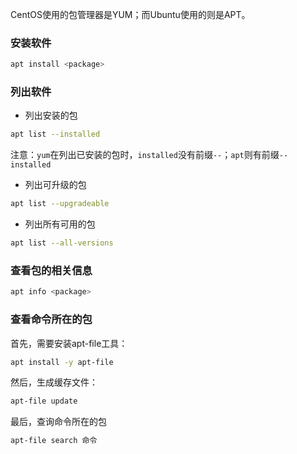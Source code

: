 CentOS使用的包管理器是YUM；而Ubuntu使用的则是APT。

### 安装软件

```bash
apt install <package>
```

### 列出软件

* 列出安装的包

```bash
apt list --installed
```

注意：`yum`在列出已安装的包时，`installed`没有前缀`--`；`apt`则有前缀`--installed`

* 列出可升级的包

```bash
apt list --upgradeable
```

* 列出所有可用的包

```bash
apt list --all-versions
```

### 查看包的相关信息

```bash
apt info <package>
```

### 查看命令所在的包

首先，需要安装apt-file工具：

```bash
apt install -y apt-file
```

然后，生成缓存文件：

```bash
apt-file update
```

最后，查询命令所在的包

```bash
apt-file search 命令
```
